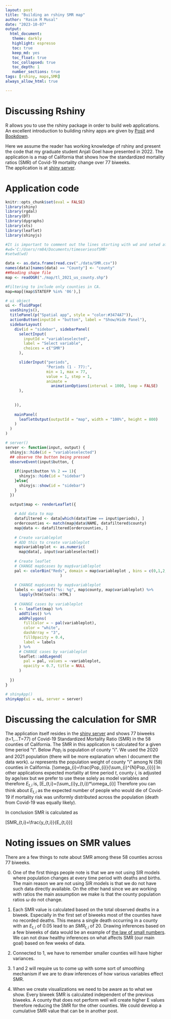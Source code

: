 ```yaml
---
layout: post
title: "Building an rshiny SMR map"
author: "Rasim M Musal"
date: "2023-10-07"
output:
  html_document:
   theme: darkly
   highlight: espresso
   toc: true
   keep_md: yes
   toc_float: true
   toc_collapsed: true
   toc_depth: 1
   number_sections: true
tags: [rshiny, maps,SMR]
always_allow_html: true

---
```




# Discussing Rshiny

R allows you to use the rshiny package in order to build web applications. An excellent introduction to building rshiny apps are given by [Posit](https://shiny.posit.co/r/articles/start/build/) and [Bookdown](https://bookdown.org/hadrien/how_to_build_a_shiny_app_from_scratch/).

Here we assume the reader has working knowledge of rshiny and present the code that my graduate student Anjali Goel have presented in 2022. The application is a map of California  that shows how the standardized mortality ratios (SMR) of Covid-19 mortality change over 77 biweeks.  
The application is at [shiny server](https://mmusal.shinyapps.io/timeseriesofSMR/).  

# Application code 


```r
knitr::opts_chunk$set(eval = FALSE)
library(shiny)
library(rgdal)
library(DT)
library(dygraphs)
library(xts)
library(leaflet)
library(shinyjs)

#It is important to comment out the lines starting with wd and setwd after running otherwise the app will not deploy.
#wd='C:/Users/rm84/Documents/timeseriesofSMR'
#setwd(wd)

data <- as.data.frame(read.csv("./data/SMR.csv"))
names(data)[names(data) == "County"] <- "county"
##Reading shape file
map <- readOGR("./map/tl_2021_us_county.shp")

#Filtering to include only counties in CA.
map=map[(map$STATEFP %in% '06'),]

# ui object
ui <- fluidPage(
  useShinyjs(),
  titlePanel(p("Spatial app", style = "color:#3474A7")),
  actionButton(inputId = "button", label = "Show/Hide Panel"),
  sidebarLayout(
    div(id = "sidebar", sidebarPanel(
      selectInput(
        inputId = "variableselected",
        label = "Select variable",
        choices = c("SMR")
      ),

      sliderInput("periods", 
                  "Periods (1 - 77):",
                  min = 1, max = 77,
                  value = 1, step = 1,
                  animate =
                    animationOptions(interval = 1000, loop = FALSE)
      ),
      
      
    )),
    
    mainPanel(
      leafletOutput(outputId = "map", width = "100%", height = 800)
    )
  )
)

# server()
server <- function(input, output) {
  shinyjs::hide(id = "variableselected")
  ## observe the button being pressed
  observeEvent(input$button, {
   
    if(input$button %% 2 == 1){
      shinyjs::hide(id = "sidebar")
    }else{
      shinyjs::show(id = "sidebar")
    }
  })

  output$map <- renderLeaflet({
    
    # Add data to map
    datafiltered <- data[which(data$Time == input$periods), ]
    ordercounties <- match(map@data$NAME, datafiltered$county)
    map@data <- datafiltered[ordercounties, ]
    
    # Create variableplot
    # ADD this to create variableplot
    map$variableplot <- as.numeric(
      map@data[, input$variableselected])
    
    # Create leaflet
    # CHANGE map$cases by map$variableplot
    pal <- colorBin("Reds", domain = map$variableplot , bins = c(0,1,2,3,4,5,6,7,51)
                        )
    
    # CHANGE map$cases by map$variableplot
    labels <- sprintf("%s: %g", map$county, map$variableplot) %>%
      lapply(htmltools::HTML)
    
    # CHANGE cases by variableplot
    l <- leaflet(map) %>%
      addTiles() %>%
      addPolygons(
        fillColor = ~ pal(variableplot),
        color = "white",
        dashArray = "3",
        fillOpacity = 0.4,
        label = labels
      ) %>%
      # CHANGE cases by variableplot
      leaflet::addLegend(
        pal = pal, values = ~variableplot,
        opacity = 0.7, title = NULL
      )
    
  })
}

# shinyApp()
shinyApp(ui = ui, server = server)
```

# Discussing the calculation for SMR

The application itself resides in the [shiny server](https://mmusal.shinyapps.io/timeseriesofSMR/)
and shows 77 biweeks (t=1,...T=77) of Covid-19 Standardized Mortality Ratio (SMR) in the 58 counties of California. The SMR in this application is calculated for a given time period "t".
Below $Pop_{i}$ is population of county "i". We used the 2020 and 2021 population (there will be more explanation when I document the data work).
$\omega$ represents the population weight of county "i" among N (58) counties in California.
\[\omega_{i}=\frac{Pop_{i}}{\sum_{i}^{N}Pop_{i}}\]
In other applications expected mortality at time period $t$, county $i$, is adjusted by age/sex but we prefer to use these solely as model variables and therefore $E_{t,i}$ is, 
\[E_{t,i}=(\sum_{i}y_{t,i})*\omega_{i}\]
Therefore you can think about $E_{t,i}$ as the expected number of people who would die of Covid-19 if mortality risk was uniformly distributed across the population (death from Covid-19 was equally likely).

In conclusion SMR is calculated as

\[SMR_{t,i}=\frac{y_{t,i}}{E_{t,i}}\]

# Noting issues on SMR values

There are a few things to note about SMR among these 58 counties across 77 biweeks. 

0. One of the first things people note is that we are not using SIR models where population changes at every time period with deaths and births. The main reason we are not using SIR models is that we do not have such data directly available. On the other hand since we are working with ratios the main assumption we make is that the county population ratios $\omega$ do not change.     

1. Each SMR value is calculated based on the total observed deaths in a biweek. Especially in the first set of biweeks most of the counties have no recorded deaths. This means a single death occurring in a  county with an $E_{t,i}$ of 0.05 lead to an $SMR_{t,i}$ of 20. Drawing inferences based on a few biweeks of data would be an example of [the law of small numbers](https://en.wikipedia.org/wiki/Law_of_small_numbers). We can not draw healthy inferences on what affects SMR (our main goal) based on few weeks of data. 

2. Connected to 1, we have to remember smaller counties will have higher variances. 

3. 1 and 2 will require us to come up with some sort of smoothing mechanism if we are to draw inferences of how various variables effect SMR.   

4. When we create visualizations we need to be aware as to what we show. Every biweek SMR is calculated independent of the previous biweeks. A county that does not perform well will create higher E values therefore reducing the SMR for the other counties. We could develop a cumulative SMR value that can be in another post. 








